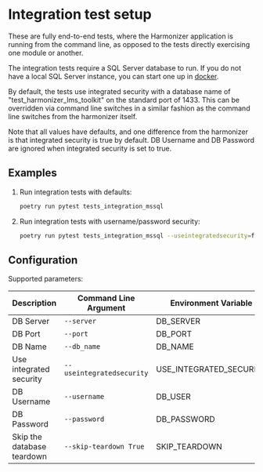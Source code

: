 # Integration test setup

These are fully end-to-end tests, where the Harmonizer application is
running from the command line, as opposed to the tests directly exercising
one module or another.

The integration tests require a SQL Server database to run. If you do not have a
local SQL Server instance, you can start one up in
[docker](../../../eng/docker).

By default, the tests use integrated security with a database name of
"test_harmonizer_lms_toolkit" on the standard port of 1433.  This can be
overridden via command line switches in a similar fashion as the command line
switches from the harmonizer itself.

Note that all values have defaults, and one difference from the harmonizer is
that integrated security is true by default. DB Username and DB Password
are ignored when integrated security is set to true.

## Examples

1. Run integration tests with defaults:

   ```bash
   poetry run pytest tests_integration_mssql
   ```

1. Run integration tests with username/password security:

   ```bash
   poetry run pytest tests_integration_mssql --useintegratedsecurity=false --username=joe --password=p1234
   ```

## Configuration

Supported parameters:

| Description                | Command Line Argument     | Environment Variable    | Default                     |
| -------------------------- | ------------------------- | ----------------------- | --------------------------- |
| DB Server                  | `--server`                | DB_SERVER               | localhost                   |
| DB Port                    | `--port`                  | DB_PORT                 | 1433                        |
| DB Name                    | `--db_name`               | DB_NAME                 | test_harmonizer_lms_toolkit |
| Use integrated security    | `--useintegratedsecurity` | USE_INTEGRATED_SECURITY | true                        |
| DB Username                | `--username`              | DB_USER                 | localuser                   |
| DB Password                | `--password`              | DB_PASSWORD             | localpassword               |
| Skip the database teardown | `--skip-teardown True`    | SKIP_TEARDOWN           | False                       |
